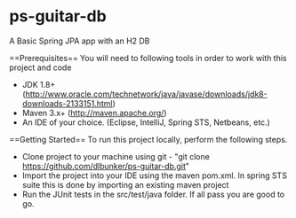 ps-guitar-db
============

A Basic Spring JPA app with an H2 DB

==Prerequisites==
You will need to following tools in order to work with this project and code

* JDK 1.8+ (http://www.oracle.com/technetwork/java/javase/downloads/jdk8-downloads-2133151.html)
* Maven 3.x+ (http://maven.apache.org/)
* An IDE of your choice.  (Eclipse, IntelliJ, Spring STS, Netbeans, etc.)

==Getting Started==
To run this project locally, perform the following steps.

* Clone project to your machine using git - "git clone https://github.com/dlbunker/ps-guitar-db.git"
* Import the project into your IDE using the maven pom.xml.  In spring STS suite this is done by importing an existing maven project
* Run the JUnit tests in the src/test/java folder.  If all pass you are good to go.
